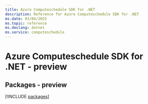 ```yaml
---
title: Azure Computeschedule SDK for .NET
description: Reference for Azure Computeschedule SDK for .NET
ms.date: 03/04/2025
ms.topic: reference
ms.devlang: dotnet
ms.service: computeschedule
---
```

# Azure Computeschedule SDK for .NET - preview
## Packages - preview
[!INCLUDE [packages](computeschedule-index.md)]